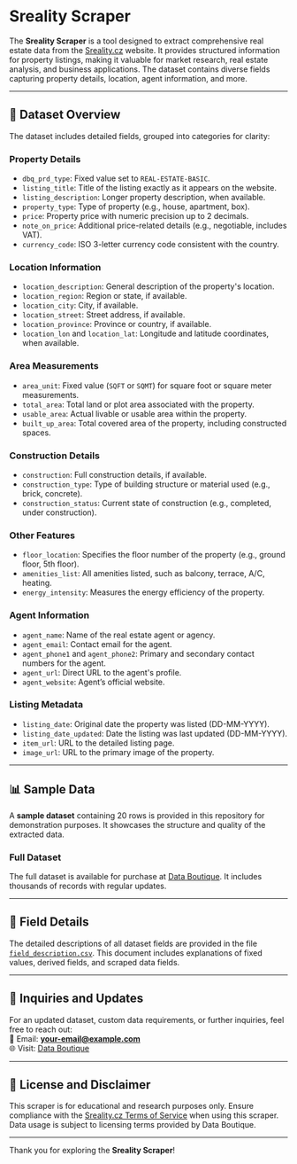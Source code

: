 # Sreality Scraper

The **Sreality Scraper** is a tool designed to extract comprehensive real estate data from the [Sreality.cz](https://www.sreality.cz) website. It provides structured information for property listings, making it valuable for market research, real estate analysis, and business applications. The dataset contains diverse fields capturing property details, location, agent information, and more.

---

## 📑 **Dataset Overview**

The dataset includes detailed fields, grouped into categories for clarity:

### **Property Details**
- `dbq_prd_type`: Fixed value set to `REAL-ESTATE-BASIC`.
- `listing_title`: Title of the listing exactly as it appears on the website.
- `listing_description`: Longer property description, when available.
- `property_type`: Type of property (e.g., house, apartment, box).
- `price`: Property price with numeric precision up to 2 decimals.
- `note_on_price`: Additional price-related details (e.g., negotiable, includes VAT).
- `currency_code`: ISO 3-letter currency code consistent with the country.

### **Location Information**
- `location_description`: General description of the property's location.
- `location_region`: Region or state, if available.
- `location_city`: City, if available.
- `location_street`: Street address, if available.
- `location_province`: Province or country, if available.
- `location_lon` and `location_lat`: Longitude and latitude coordinates, when available.

### **Area Measurements**
- `area_unit`: Fixed value (`SQFT` or `SQMT`) for square foot or square meter measurements.
- `total_area`: Total land or plot area associated with the property.
- `usable_area`: Actual livable or usable area within the property.
- `built_up_area`: Total covered area of the property, including constructed spaces.

### **Construction Details**
- `construction`: Full construction details, if available.
- `construction_type`: Type of building structure or material used (e.g., brick, concrete).
- `construction_status`: Current state of construction (e.g., completed, under construction).

### **Other Features**
- `floor_location`: Specifies the floor number of the property (e.g., ground floor, 5th floor).
- `amenities_list`: All amenities listed, such as balcony, terrace, A/C, heating.
- `energy_intensity`: Measures the energy efficiency of the property.

### **Agent Information**
- `agent_name`: Name of the real estate agent or agency.
- `agent_email`: Contact email for the agent.
- `agent_phone1` and `agent_phone2`: Primary and secondary contact numbers for the agent.
- `agent_url`: Direct URL to the agent's profile.
- `agent_website`: Agent’s official website.

### **Listing Metadata**
- `listing_date`: Original date the property was listed (DD-MM-YYYY).
- `listing_date_updated`: Date the listing was last updated (DD-MM-YYYY).
- `item_url`: URL to the detailed listing page.
- `image_url`: URL to the primary image of the property.

---

## 📊 **Sample Data**

A **sample dataset** containing 20 rows is provided in this repository for demonstration purposes. It showcases the structure and quality of the extracted data. 

### **Full Dataset**
The full dataset is available for purchase at [Data Boutique](https://databoutique.com). It includes thousands of records with regular updates.

---

## 🔎 **Field Details**

The detailed descriptions of all dataset fields are provided in the file [`field_description.csv`](field_description.csv). This document includes explanations of fixed values, derived fields, and scraped data fields.

---

## 💬 **Inquiries and Updates**

For an updated dataset, custom data requirements, or further inquiries, feel free to reach out:  
📧 Email: **your-email@example.com**  
🌐 Visit: [Data Boutique](https://databoutique.com)  

---

## 🚀 **License and Disclaimer**

This scraper is for educational and research purposes only. Ensure compliance with the [Sreality.cz Terms of Service](https://www.sreality.cz/) when using this scraper. Data usage is subject to licensing terms provided by Data Boutique.

---

Thank you for exploring the **Sreality Scraper**!  

